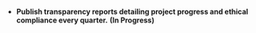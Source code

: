 - **Publish transparency reports detailing project progress and ethical compliance every quarter.** **(In Progress)**